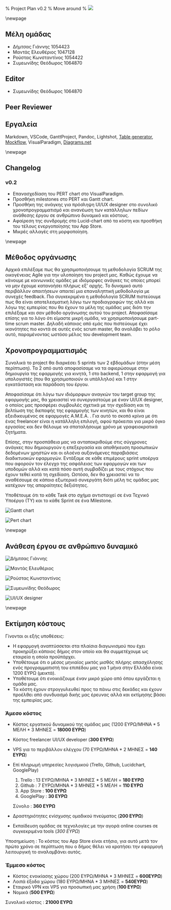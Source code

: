 % Project Plan v0.2
% Move around
% ![](images/Logo.jpg)

\newpage

## Μέλη ομάδας
* Δήμτσας Γιάννης 1054423
* Μαντάς Ελευθέριος 1047128
* Ρούστας Κωνσταντίνος 1054422
* Συμεωνίδης Θεόδωρος 1064870

## Editor
* Συμεωνίδης Θεόδωρος 1064870

## Peer Reviewer

## Εργαλεία
Markdown, VSCode, GanttProject, Pandoc, Lightshot, [Table generator](https://www.tablesgenerator.com/), [Mockflow](https://www.mockflow.com/), VisualParadigm, [Diagrams.net](https://app.diagrams.net/)

\newpage

## Changelog
### v0.2 

* Επανασχεδίαση του PERT chart στο VisualParadigm.
* Προσθήκη milestones στο PERT και Gantt chart.
* Προσθήκη της ανάγκης για πρόσληψη UI/UX designer στο συνολικό χρονοπρογραμματισμό και ανανέωση των κατάλληλων πεδίων ανάθεσης έργου σε ανθρώπινο δυναμικό και κόστους.
* Αφαίρεση της συνδρομής στο Lucid-chart από τα κόστη και προσθήκη του τέλους ενεργοποίησης του App Store.
* Μικρές αλλαγές στη μορφοποίηση.

\newpage

## Μέθοδος οργάνωσης
Αρχικά επιλέξαμε πως θα χρησιμοποιήσουμε τη μεθοδολογία SCRUM της οικογένειας Agile για την υλοποίηση του project μας. Καθώς έχουμε να κάνουμε με κοινωνικές ομάδες με ιδιόμορφες ανάγκες τις οποίες μπορεί να μην έχουμε κατανοήσει πλήρως εξ' αρχής. Το δυναμικό αυτό περιβάλλον απαιτήσεων απαιτεί μια επαναληπτική μεθοδολογία με συνεχές feedback. Πιο συγκεκριμένα η μεθοδολογία SCRUM πιστεύουμε πως θα είναι αποτελεσματική λόγω των προδιαγραφών της αλλά και λόγω της εμπειρίας που θα έχουν τα μέλη της ομάδας μας διότι την επιλέξαμε και σαν μέθοδο οργάνωσης αυτού του project.
Αποφασίσαμε επίσης για το λόγο ότι είμαστε μικρή ομάδα, να χρησιμοποιήσουμε part-time scrum master. Δηλαδή κάποιος από εμάς που πιστεύουμε έχει ικανότητες πιο κοντά σε αυτές ενός scrum master, θα αναλάβει το ρόλο αυτό, παραμένοντας ωστόσο μέλος του development team.

## Χρονοπρογραμματισμός
Συνολικά το project θα διαρκέσει 5 sprints των 2 εβδομάδων (στην μέση περίπτωση). Τα 2 από αυτά αποφασίσαμε να τα αφιερώσουμε στην δημιουργία της εφαρμογής για κινητά, 1 στο backend, 1 στην εφαρμογή για υπολογιστές (που θα χρησιμοποιούν οι υπάλληλοι) και 1 στην εγκατάσταση και παράδοση του έργου.

Αποφασίσαμε ότι λόγω των ιδιόμορφων αναγκών του target group της εφαρμογής μας, θα χρειαστεί να συνεργαστούμε με έναν UI/UX designer, ο οποίος μας προσφέρει συμβουλές σχετικά με την σχεδίαση και τη βελτίωση της διεπαφής της εφαρμογής των κινητών, και θα είναι εξειδικευμένος σε εφαρμογές Α.Μ.Ε.Α. . Για αυτό το σκοπό κρίνα με ότι ένας freelancer είναι η κατάλληλη επιλογή, αφού πρόκειται για μικρό όγκο εργασίας και δεν θέλουμε να σπαταλήσουμε χρόνο με γραφειοκρατικά ζητήματα.

Επίσης, στην προσπάθεια μας να ανταποκριθούμε στις σύγχρονες ανάγκες που δημιουργούν η επεξεργασία και αποθήκευση προσωπικών δεδομένων χρηστών και οι ολοένα αυξανόμενες παραβιάσεις διαδικτυακών εφαρμογών. Εντάξαμε σε κάθε επιμέρους sprint υποέργα που αφορούν τον έλεγχο της ασφάλειας των εφαρμογών και των υποδομών αλλά και κατά πόσο αυτή συμβαδίζει με τους στόχους που έχουν τεθεί κατά τη σχεδίαση. Ωστόσο, δεν θα χρειαστεί να το αναθέσουμε σε κάποιο εξωτερικό συνεργάτη διότι μέλη τις ομάδας μας κατέχουν της απαραίτητες δεξιότητες.

Υποθέτουμε ότι το κάθε Task στο σχήμα αντιστοιχεί σε ένα Τεχνικό Υποέργο (ΤΥ) και το κάθε Sprint σε ένα Milestone. 

![Gantt chart](images/Project-plan-Gantt-chart.png)

![Pert chart](images/Project-plan-Pert-chart.png)

\newpage

## Ανάθεση έργου σε ανθρώπινο δυναμικό
![Δήμτσας Γιάννης](images/Project-plan-dimtsas.png)

![Μαντάς Ελευθέριος](images/Project-plan-mantas.png)

![Ρούστας Κωνσταντίνος](images/Project-plan-roustas.png)

![Συμεωνίδης Θεόδωρος](images/Project-plan-symeonidis.png)

![UI/UX designer](images/Project-plan-ui-designer.png)

\newpage

## Εκτίμηση κόστους
Γίνονται οι εξής υποθέσεις:

* Η εφαρμογή αναπτύσσεται στα πλαίσια διαγωνισμού που έχει προκηρύξει κάποιος δήμος στον οποίο και θα συμμετέχουμε ως εταιρεία η οποία προϋπάρχει.
* Υποθέτουμε ότι ο μέσος μηνιαίος μικτός μισθός πλήρης απασχόλησης ενός προγραμματιστή του επιπέδου μας για 1 μήνα στην Ελλάδα είναι 1200 ΕΥΡΩ (μεικτά).
* Υποθέτουμε ότι ενοικιάζουμε έναν μικρό χώρο από όπου εργάζεται η ομάδα μας.
* Τα κόστη έχουν στρογγυλευθεί προς τα πάνω στις δεκάδες και έχουν προέλθει από συνδυασμό δικής μας έρευνας αλλά και εκτίμησης βάσει της εμπειρίας μας.

### Άμεσο κόστος
* Κόστος εργατικού δυναμικού της ομάδας μας (1200 ΕΥΡΩ/ΜΗΝΑ * 5 ΜΕΛΗ * 3 ΜΗΝΕΣ = **18000 ΕΥΡΩ**)
* Κόστος freelancer UI/UX developer (**300 ΕΥΡΩ**)
* VPS για το περιβάλλον ελέγχου (70 ΕΥΡΩ/ΜΗΝΑ * 2 ΜΗΝΕΣ = **140 ΕΥΡΩ**)
* Επί πληρωμή υπηρεσίες λογισμικού (Trello, Github, Lucidchart, GooglePlay)
    1. Trello : 13 ΕΥΡΩ/ΜΗΝΑ * 3 ΜΗΝΕΣ * 5 ΜΕΛΗ = **180 ΕΥΡΩ**
    2. Github : 7 ΕΥΡΩ/ΜΗΝΑ * 3 ΜΗΝΕΣ * 5 ΜΕΛΗ = **110 ΕΥΡΩ**
    3. App Store : **100 ΕΥΡΩ**
    4. GooglePlay : **30 ΕΥΡΩ**

    Σύνολο : **360 ΕΥΡΩ**
* Δραστηριότητες ενίσχυσης ομαδικού πνεύματος (**200 ΕΥΡΩ**)
* Εκπαίδευση ομάδας σε τεχνολογίες με την αγορά online courses σε συγκεκριμένα tools (*300 ΕΥΡΩ*)

Υποσημείωση : Το κόστος του App Store είναι ετήσιο, για αυτό μετά τον πρώτο χρόνο σε περίπτωση που ο δήμος θέλει να κρατήσει την εφαρμογή λειτουργική το αναλαμβάνει αυτός.

### Έμμεσο κόστος
* Κόστος ενοικίασης χώρου (200 ΕΥΡΩ/ΜΗΝΑ * 3 ΜΗΝΕΣ = **600ΕΥΡΩ**)
* Λοιπά έξοδα χώρου (180 ΕΥΡΩ/ΜΗΝΑ * 3 ΜΗΝΕΣ = **540ΕΥΡΩ**)
* Εταιρικό VPN και VPS για προσωπική μας χρήση (**100 ΕΥΡΩ**)
* Νομικά (**500 ΕΥΡΩ**)

Συνολικό κόστος : **21000 ΕΥΡΩ**
